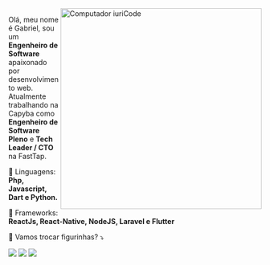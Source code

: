 <img src="https://raw.githubusercontent.com/MicaelliMedeiros/micaellimedeiros/master/image/computer-illustration.png" min-width="400px" max-width="400px" width="400px" align="right" alt="Computador iuriCode">

<p align="left"> 
  Olá, meu nome é Gabriel, sou um <strong>Engenheiro de Software</strong> apaixonado por desenvolvimento web.<br>
  Atualmente trabalhando na Capyba como <strong>Engenheiro de Software Pleno</strong> e <strong>Tech Leader / CTO</strong> na FastTap.
</p>

<p align="left">
  🦄 Linguagens: <strong>Php, Javascript, Dart e Python.</strong>
</p>

<p align="left">
  💼 Frameworks: <strong>ReactJs, React-Native, NodeJS, Laravel e Flutter</strong>
</p>

<p align="left">
  💌 Vamos trocar figurinhas? ⤵️
</p>

<p align="left">
  <a href="mailto:glimasdev@gmail.com" alt="Gmail">
  <img src="https://img.shields.io/badge/-Gmail-FF0000?style=flat-square&labelColor=FF0000&logo=gmail&logoColor=white&link=glimasdev@gmail.com" /></a>

  <a href="https://www.linkedin.com/in/lmzgabriel" alt="Linkedin">
  <img src="https://img.shields.io/badge/-Linkedin-0e76a8?style=flat-square&logo=Linkedin&logoColor=white&link=https://www.linkedin.com/in/lmzgabriel" /></a>

  <a href="https://www.instagram.com/glimadev" alt="Instagram">
  <img src="https://img.shields.io/badge/-Instagram-DF0174?style=flat-square&labelColor=DF0174&logo=instagram&logoColor=white&link=https://www.instagram.com/glimadev"/></a>
</p>  

